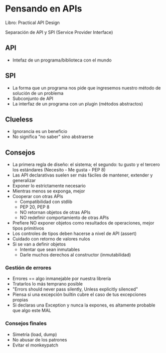 # Pensando en APIs

Libro: Practical API Design

Separación de API y SPI (Service Provider Interface)

## API

- Intefaz de un programa/biblioteca con el mundo

## SPI
- La forma que un programa nos pide que ingresemos nuestro método de solución
  de un problema
- Subconjunto de API
- La interfaz de un programa con un plugin (métodos abstractos)

## Clueless

- Ignorancia es un beneficio
- No significa "no saber" sino abstraerse

## Consejos

- La primera regla de diseño: el sistema; el segundo: tu gusto y el tercero los
  estándares (Necesito - Me gusta - PEP 8)
- Las API declarativas suelen ser más fáciles de mantener, extender y
  generalizar
- Exponer lo estrictamente necesario
- Mientras menos se exponga, mejor
- Cooperar con otras APIs
  * Compatibilidad con stdlib
  * PEP 20, PEP 8
  * NO retornan objetos de otras APIs
  * NO redefinir comportamiento de otras APIs
- Prefiere NO exponer objetos como resultados de operaciones, mejor tipos primitivos
- Los controles de tipos deben hacerse a nivel de API (assert)
- Cuidado con retorno de valores nulos
- Si se van a definir objetos
  * Intentar que sean inmutables
  * Darle muchos derechos al constructor (inmutabilidad)

### Gestión de errores

- Errores == algo inmanejable por nuestra librería
- Tratarlos lo más temprano posible
- "Errors should never pass silently, Unless explicitly silenced"
- Piensa si una excepción builtin cubre el caso de tus excepciones propias
- Si declaras una Exception y nunca la expones, es altamente probable que algo
  este MAL

### Consejos finales

- Simetría (load, dump)
- No abusar de los patrones
- Evitar el monkeypatch

